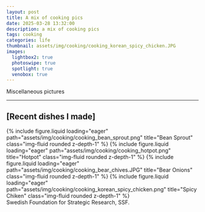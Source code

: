 ```yaml
---
layout: post
title: A mix of cooking pics
date: 2025-03-28 13:32:00
description: a mix of cooking pics
tags: cooking
categories: life
thumbnail: assets/img/cooking/cooking_korean_spicy_chicken.JPG
images:
  lightbox2: true
  photoswipe: true
  spotlight: true
  venobox: true
---
```


Miscellaneous pictures

---

## [Recent dishes I made]

<div class="row justify-content-sm-center">
    <div class="col-sm-10 mt-3 mt-md-0">
        {% include figure.liquid loading="eager" path="assets/img/cooking/cooking_bean_sprout.png" title="Bean Sprout" class="img-fluid rounded z-depth-1" %}
        {% include figure.liquid loading="eager" path="assets/img/cooking/cooking_hotpot.png" title="Hotpot" class="img-fluid rounded z-depth-1" %}
        {% include figure.liquid loading="eager" path="assets/img/cooking/cooking_bear_chives.JPG" title="Bear Onions" class="img-fluid rounded z-depth-1" %}
        {% include figure.liquid loading="eager" path="assets/img/cooking/cooking_korean_spicy_chicken.png" title="Spicy Chiken" class="img-fluid rounded z-depth-1" %}
    </div>
</div>
<div class="caption">
    Swedish Foundation for Strategic Research, SSF.
</div>
</div>
